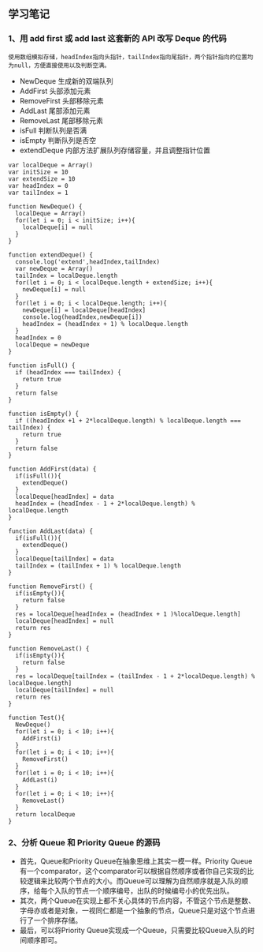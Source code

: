 ## 学习笔记
### 1、用 add first 或 add last 这套新的 API 改写 Deque 的代码
    使用数组模拟存储，headIndex指向头指针，tailIndex指向尾指针，两个指针指向的位置均为null，方便直接使用以及判断空满。
  * NewDeque    生成新的双端队列
  * AddFirst    头部添加元素
  * RemoveFirst 头部移除元素
  * AddLast     尾部添加元素
  * RemoveLast  尾部移除元素
  * isFull      判断队列是否满
  * isEmpty     判断队列是否空
  * extendDeque 内部方法扩展队列存储容量，并且调整指针位置

```
var localDeque = Array()
var initSize = 10
var extendSize = 10
var headIndex = 0
var tailIndex = 1

function NewDeque() {
  localDeque = Array()
  for(let i = 0; i < initSize; i++){
    localDeque[i] = null
  }
}

function extendDeque() {
  console.log('extend',headIndex,tailIndex)
  var newDeque = Array()
  tailIndex = localDeque.length
  for(let i = 0; i < localDeque.length + extendSize; i++){
    newDeque[i] = null
  }
  for(let i = 0; i < localDeque.length; i++){
    newDeque[i] = localDeque[headIndex]
    console.log(headIndex,newDeque[i])
    headIndex = (headIndex + 1) % localDeque.length
  }
  headIndex = 0
  localDeque = newDeque
}

function isFull() {
  if (headIndex === tailIndex) {
    return true
  }
  return false
}

function isEmpty() {
  if ((headIndex +1 + 2*localDeque.length) % localDeque.length === tailIndex) {
    return true
  }
  return false
}

function AddFirst(data) {
  if(isFull()){
    extendDeque()
  }
  localDeque[headIndex] = data
  headIndex = (headIndex - 1 + 2*localDeque.length) % localDeque.length
}

function AddLast(data) {
  if(isFull()){
    extendDeque()
  }
  localDeque[tailIndex] = data
  tailIndex = (tailIndex + 1) % localDeque.length
}

function RemoveFirst() {
  if(isEmpty()){
    return false
  }
  res = localDeque[headIndex = (headIndex + 1 )%localDeque.length]
  localDeque[headIndex] = null
  return res
}

function RemoveLast() {
  if(isEmpty()){
    return false
  }
  res = localDeque[tailIndex = (tailIndex - 1 + 2*localDeque.length) % localDeque.length]
  localDeque[tailIndex] = null
  return res
}

function Test(){
  NewDeque()
  for(let i = 0; i < 10; i++){
    AddFirst(i)
  }
  for(let i = 0; i < 10; i++){
    RemoveFirst()
  }
  for(let i = 0; i < 10; i++){
    AddLast(i)
  }
  for(let i = 0; i < 10; i++){
    RemoveLast()
  }
  return localDeque
}
```

### 2、分析 Queue 和 Priority Queue 的源码
  * 首先，Queue和Priority Queue在抽象思维上其实一模一样。Priority Queue有一个comparator，这个comparator可以根据自然顺序或者你自己实现的比较逻辑来比较两个节点的大小。而Queue可以理解为自然顺序就是入队的顺序，给每个入队的节点一个顺序编号，出队的时候编号小的优先出队。
  * 其次，两个Queue在实现上都不关心具体的节点内容，不管这个节点是整数、字母亦或者是对象，一视同仁都是一个抽象的节点，Queue只是对这个节点进行了一个排序存储。
  * 最后，可以将Priority Queue实现成一个Queue，只需要比较Queue入队的时间顺序即可。
